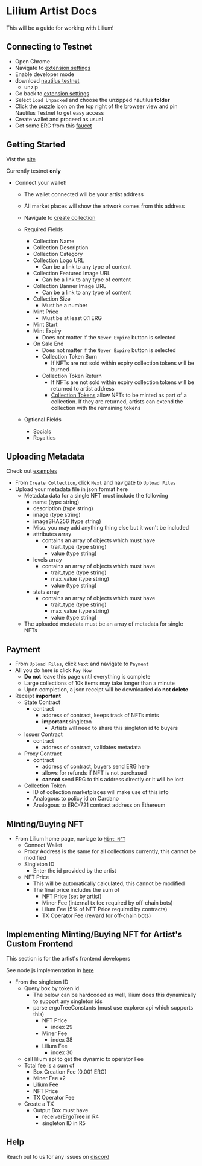 
# Lilium Artist Docs

This will be a guide for working with Lilium!

## Connecting to Testnet
- Open Chrome
- Navigate to [extension settings](chrome://extensions/)
- Enable developer mode
- download [nautilus testnet](https://github.com/capt-nemo429/nautilus-wallet/releases/tag/v0.7.3)
    - unzip
- Go back to [extension settings](chrome://extensions/)
- Select `Load Unpacked` and choose the unzipped nautilus **folder**
- Click the puzzle icon on the top right of the browser view and pin Nautilus Testnet to get easy access
- Create wallet and proceed as usual
- Get some ERG from this [faucet](https://tn-faucet.ergohost.io/)


## Getting Started

Vist the [site](https://www.liliumergo.io)


Currently testnet **only**

- Connect your wallet!
    - The wallet connected will be your artist address
    - All market places will show the artwork comes from this address
    
    - Navigate to [create collection](https://www.liliumergo.io/create-collection)
    - Required Fields
        - Collection Name
        - Collection Description
        - Collection Category
        - Collection Logo URL
            - Can be a link to any type of content
        - Collection Featured Image URL
            - Can be a link to any type of content
        - Collection Banner Image URL
            - Can be a link to any type of content
        - Collection Size
            - Must be a number
        - Mint Price
            - Must be at least 0.1 ERG
        - Mint Start
        - Mint Expiry
            - Does not matter if the `Never Expire` button is selected
        - On Sale End
            - Does not matter if the `Never Expire` button is selected
            - Collection Token Burn
                - If NFTs are not sold within expiry collection tokens will be burned
            - Collection Token Return
                - If NFTs are not sold within expiry collection tokens will be returned to artist address
                - [Collection Tokens](https://github.com/ergoplatform/eips/blob/master/eip-0034.md) allow NFTs to be minted as part of a collection. If they are returned, artists can extend the collection with the remaining tokens
    - Optional Fields
        - Socials
        - Royalties


## Uploading Metadata

Check out [examples](/metadata-examples)

- From `Create Collection`, click `Next` and navigate to `Upload Files`
- Upload your metadata file in json format here
    - Metadata data for a single NFT must include the following
        - name (type string)
        - description (type string)
        - image (type string)
        - imageSHA256 (type string)
        - Misc. you may add anything thing else but it won't be included 
        - attributes array
            - contains an array of objects which must have
                - trait_type (type string)
                - value (type string)
        - levels array 
            -  contains an array of objects which must have
                - trait_type (type string)
                - max_value (type string)
                - value (type string)
        - stats array
            -  contains an array of objects which must have
                - trait_type (type string)
                - max_value (type string)
                - value (type string)
    - The uploaded metadata must be an array of metadata for single NFTs


## Payment

- From `Upload Files`, click `Next` and navigate to `Payment`
- All you do here is click `Pay Now`
    - **Do not** leave this page until everything is complete
    - Large collections of 10k items may take longer than a minute
    - Upon completion, a json receipt will be downloaded **do not delete**
- Receipt **important**
    - State Contract
        - contract
            - address of contract, keeps track of NFTs mints
            - **important** singleton
                - Artists will need to share this singleton id to buyers
    - Issuer Contract
        - contract 
            - address of contract, validates metadata
    - Proxy Contract
        - contract
            - address of contract, buyers send ERG here
            - allows for refunds if NFT is not purchased
            - **cannot** send ERG to this address directly or it **will** be lost
    - Collection Token
        - ID of collection marketplaces will make use of this info
        - Analogous to policy id on Cardano
        - Analogous to ERC-721 contract address on Ethereum


## Minting/Buying NFT

- From Lilium home page, naviage to [`Mint NFT`](https://www.liliumergo.io/pay)
    - Connect Wallet
    - Proxy Address is the same for all collections currently, this cannot be modified
    - Singleton ID
        - Enter the id provided by the artist
    - NFT Price
        - This will be automatically calculated, this cannot be modified
        - The final price includes the sum of
            - NFT Price (set by artist)
            - Miner Fee (internal tx fee required by off-chain bots)
            - Lilum Fee (5% of NFT Price required by contracts)
            - TX Operator Fee (reward for off-chain bots)

## Implementing Minting/Buying NFT for Artist's Custom Frontend

This section is for the artist's frontend developers

See node js implementation in [here](/frontend-impl/frontend-payment.js)

- From the singleton ID
    - Query box by token id 
        - The below can be hardcoded as well, lilium does this dynamically to support any singleton ids
        - parse ergoTreeConstants (must use explorer api which supports this)
            - NFT Price
                - index 29
            - Miner Fee
                - index 38
            - Lilium Fee
                - index 30
    - call lilium api to get the dynamic tx operator Fee
    - Total fee is a sum of 
        - Box Creation Fee (0.001 ERG)
        - Miner Fee x2
        - Lilium Fee
        - NFT Price
        - TX Operator Fee
    - Create a TX
        - Output Box must have
            - receiverErgoTree in R4
            - singleton ID in R5




## Help

Reach out to us for any issues on [discord](https://discord.gg/24rFZWqKY3)

